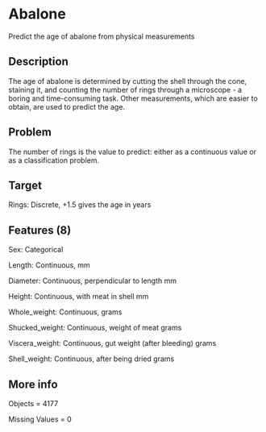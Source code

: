 # Abalone
Predict the age of abalone from physical measurements

## Description
The age of abalone is determined by cutting the shell through the cone, staining it, and counting the number of rings through a microscope - a boring and time-consuming task. Other measurements, which are easier to obtain, are used to predict the age.

## Problem
The number of rings is the value to predict: either as a continuous value or as a classification problem.

## Target
Rings: Discrete,	+1.5 gives the age in years

## Features (8)
Sex:	Categorical

Length:	Continuous, mm

Diameter: Continuous,	perpendicular to length	mm

Height: Continuous,	with meat in shell	mm

Whole_weight: Continuous,	grams

Shucked_weight: Continuous,	weight of meat	grams

Viscera_weight: Continuous,	gut weight (after bleeding)	grams

Shell_weight: Continuous,	after being dried	grams

## More info
Objects = 4177

Missing Values = 0
